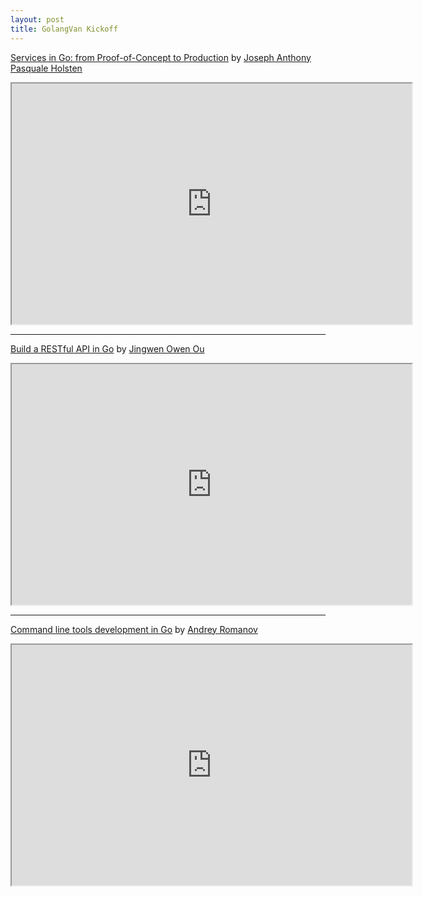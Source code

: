 ```yaml
---
layout: post
title: GolangVan Kickoff
---
```


[Services in Go: from Proof-of-Concept to Production](http://go-talks.appspot.com/github.com/josephholsten/prod-ready-go-svcs/prod-ready-svcs.slide#1) by [Joseph Anthony Pasquale Holsten](https://github.com/josephholsten)

<div>
  <iframe
  src="https://docs.google.com/file/d/0B4reqmVqk84qQnBSQXlfelc3QTA/preview"
  width="640" height="385"></iframe>
</div>

<hr/>

[Build a RESTful API in Go](https://speakerdeck.com/jingweno/build-a-restful-api-in-go) by [Jingwen Owen Ou](https://github.com/jingweno)

<div>
  <iframe
  src="https://docs.google.com/file/d/0B4reqmVqk84qYU9JVHYydk1HM0k/preview"
  width="640" height="385"></iframe>
</div>

<hr/>

[Command line tools development in Go](http://go-talks.appspot.com/github.com/romanoff/gclt_presentation/presentation.slide) by [Andrey Romanov](https://github.com/romanoff)

<div>
  <iframe
  src="https://docs.google.com/file/d/0B4reqmVqk84qRi1XRkcyNUtwWU0/preview"
  width="640" height="385"></iframe>
</div>
